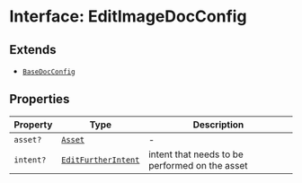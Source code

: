 # Interface: EditImageDocConfig

## Extends

- [`BaseDocConfig`](../../../DesignConfig.types/interfaces/base-doc-config/index.md)

## Properties

| Property | Type | Description |
| ------ | ------ | ------ |
| `asset?` | [`Asset`](../../../Asset.types/type-aliases/asset/index.md) | - |
| `intent?` | [`EditFurtherIntent`](../../../ExportConfig.types/enumerations/edit-further-intent/index.md) | intent that needs to be performed on the asset |
